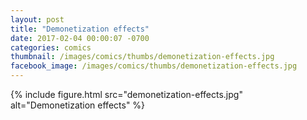```yaml
---
layout: post
title: "Demonetization effects"
date: 2017-02-04 00:00:07 -0700
categories: comics
thumbnail: /images/comics/thumbs/demonetization-effects.jpg
facebook_image: /images/comics/thumbs/demonetization-effects.jpg
---
```


{% include figure.html src="demonetization-effects.jpg" alt="Demonetization effects" %}

